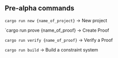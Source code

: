 
## Pre-alpha commands

`cargo run new {name_of_project}` -> New project

`cargo run prove {name_of_proof} -> Create Proof

`cargo run verify {name_of_proof}` -> Verify a Proof

`cargo run build` -> Build a constraint system 